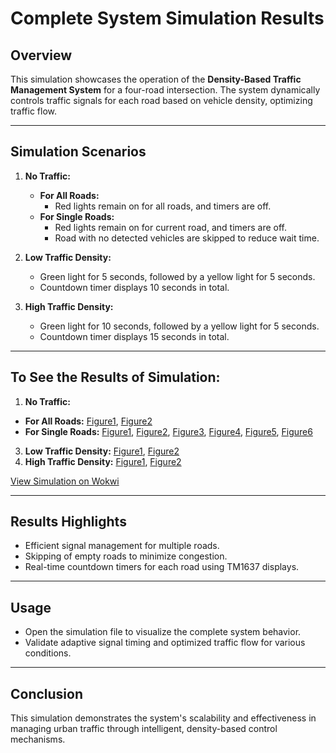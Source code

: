 # Complete System Simulation Results

## Overview
This simulation showcases the operation of the **Density-Based Traffic Management System** for a four-road intersection. The system dynamically controls traffic signals for each road based on vehicle density, optimizing traffic flow.

---

## Simulation Scenarios
1. **No Traffic:**
   - **For All Roads:**
     - Red lights remain on for all roads, and timers are off.  
   - **For Single Roads:**
     - Red lights remain on for current road, and timers are off.  
     - Road with no detected vehicles are skipped to reduce wait time.  

2. **Low Traffic Density:**  
   - Green light for 5 seconds, followed by a yellow light for 5 seconds.  
   - Countdown timer displays 10 seconds in total.  

3. **High Traffic Density:**  
   - Green light for 10 seconds, followed by a yellow light for 5 seconds.  
   - Countdown timer displays 15 seconds in total.  

---

## To See the Results of Simulation:
1. **No Traffic:**
  - **For All Roads:** [Figure1](SIM-for-Complete-System-all-roads-No-Density-1.png), [Figure2](SIM-for-Complete-System-all-roads-No-Density-2.png)
  - **For Single Roads:** [Figure1](SIM-for-Complete-System-No-Density-1.png), [Figure2](SIM-for-Complete-System-No-Density-2.png), [Figure3](SIM-for-Complete-System-No-Density-3.png), [Figure4](SIM-for-Complete-System-No-Density-4.png), [Figure5](SIM-for-Complete-System-No-Density-5.png), [Figure6](SIM-for-Complete-System-No-Density-6.png)
3. **Low Traffic Density:** [Figure1](SIM-for-Complete-System-Low-Density-1.png), [Figure2](SIM-for-Complete-System-Low-Density-2.png)
4. **High Traffic Density:** [Figure1](SIM-for-Complete-System-High-Density-1.png), [Figure2](SIM-for-Complete-System-High-Density-2.png)

[View Simulation on Wokwi](https://wokwi.com/projects/405022530674197505)

---

## Results Highlights
- Efficient signal management for multiple roads.  
- Skipping of empty roads to minimize congestion.  
- Real-time countdown timers for each road using TM1637 displays.  

---

## Usage
- Open the simulation file to visualize the complete system behavior.  
- Validate adaptive signal timing and optimized traffic flow for various conditions.  

---

## Conclusion
This simulation demonstrates the system's scalability and effectiveness in managing urban traffic through intelligent, density-based control mechanisms.

